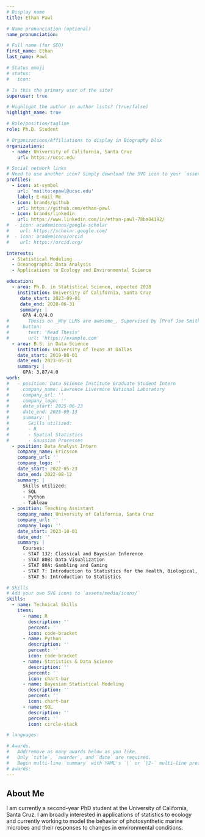 ```yaml
---
# Display name
title: Ethan Pawl

# Name pronunciation (optional)
name_pronunciation: 

# Full name (for SEO)
first_name: Ethan
last_name: Pawl

# Status emoji
# status:
#   icon: 

# Is this the primary user of the site?
superuser: true

# Highlight the author in author lists? (true/false)
highlight_name: true

# Role/position/tagline
role: Ph.D. Student

# Organizations/Affiliations to display in Biography blox
organizations:
  - name: University of California, Santa Cruz
    url: https://ucsc.edu

# Social network links
# Need to use another icon? Simply download the SVG icon to your `assets/media/icons/` folder.
profiles:
  - icon: at-symbol
    url: 'mailto:epawl@ucsc.edu'
    label: E-mail Me
  - icon: brands/github
    url: https://github.com/ethan-pawl
  - icon: brands/linkedin
    url: https://www.linkedin.com/in/ethan-pawl-78ba04192/
#  - icon: academicons/google-scholar
#    url: https://scholar.google.com/
#  - icon: academicons/orcid
#    url: https://orcid.org/

interests:
  - Statistical Modeling
  - Oceanographic Data Analysis
  - Applications to Ecology and Environmental Science

education:
  - area: Ph.D. in Statistical Science, expected 2028
    institution: University of California, Santa Cruz
     date_start: 2023-09-01
     date_end: 2028-06-31
     summary: |
      GPA 4.0/4.0
#       Thesis on _Why LLMs are awesome_. Supervised by [Prof Joe Smith](https://example.com). Presented papers at 5 IEEE conferences with the contributions being published in 2 Springer journals.
#     button:
#       text: 'Read Thesis'
#       url: 'https://example.com'
  - area: B.S. in Data Science
    institution: University of Texas at Dallas
    date_start: 2019-08-01
    date_end: 2023-05-31
    summary: |
      GPA: 3.87/4.0
work:
#   - position: Data Science Institute Graduate Student Intern
#     company_name: Lawrence Livermore National Laboratory
#     company_url: ''
#     company_logo: ''
#     date_start: 2025-06-23
#     date_end: 2025-09-13
#     summary: |
#       Skills utilized:
#       - R
#       - Spatial Statistics
#       - Gaussian Processes
  - position: Data Analyst Intern
    company_name: Ericsson
    company_url: ''
    company_logo: ''
    date_start: 2022-05-23
    date_end: 2022-08-12
    summary: |
      Skills utilized:
      - SQL
      - Python
      - Tableau
  - position: Teaching Assistant
    company_name: University of California, Santa Cruz
    company_url: ''
    company_logo: ''
    date_start: 2023-10-01
    date_end: ''
    summary: |
      Courses:
      - STAT 132: Classical and Bayesian Inference
      - STAT 80B: Data Visualization
      - STAT 80A: Gambling and Gaming
      - STAT 7: Introduction to Statistics for the Health, Biological, and Environmental Sciences
      - STAT 5: Introduction to Statistics

# Skills
# Add your own SVG icons to `assets/media/icons/`
skills:
  - name: Technical Skills
    items:
      - name: R
        description: ''
        percent: ''
        icon: code-bracket
      - name: Python
        description: ''
        percent: ''
        icon: code-bracket
      - name: Statistics & Data Science
        description: ''
        percent: ''
        icon: chart-bar
      - name: Bayesian Statistical Modeling
        description: ''
        percent: ''
        icon: chart-bar
      - name: SQL
        description: ''
        percent: ''
        icon: circle-stack

# languages:

# Awards.
#   Add/remove as many awards below as you like.
#   Only `title`, `awarder`, and `date` are required.
#   Begin multi-line `summary` with YAML's `|` or `|2-` multi-line prefix and indent 2 spaces below.
# awards:
---
```


## About Me

I am currently a second-year PhD student at the University of California, Santa Cruz. I am broadly interested in applications of statistics to ecology and currently working to model the behavior of photosynthetic marine microbes and their responses to changes in environmental conditions.
